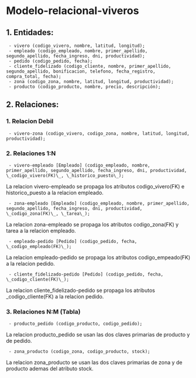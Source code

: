 # Modelo-relacional-viveros

## 1. Entidades:

     - vivero (codigo_vivero, nombre, latitud, longitud);
     - empleado (codigo_empleado, nombre, primer_apellido, segundo_apellido, fecha_ingreso, dni, productividad);
     - pedido (codigo_pedido, fecha);
     - cliente_fidelizado (codigo_cliente, nombre, primer_apellido, segundo_apellido, bonificacion, telefono, fecha_registro, compra_total, fecha);
     - zona (codigo_zona, nombre, latitud, longitud, productividad);
     - producto (codigo_producto, nombre, precio, descripción);

## 2. Relaciones: 

### 1. Relacion Debil
     - vivero-zona (codigo_vivero, codigo_zona, nombre, latitud, longitud, productividad);

### 2. Relaciones 1:N

     - vivero-empleado [Empleado] (codigo_empleado, nombre, primer_apellido, segundo_apellido, fecha_ingreso, dni, productividad, \_codigo_vivero(FK)\_, \_historico_puesto\_);
La relacion vivero-empleado se propaga los atributos codigo_vivero(FK) e historico_puesto a la relacion empleado.

     - zona-empleado [Empleado] (codigo_empleado, nombre, primer_apellido, segundo_apellido, fecha_ingreso, dni, productividad, \_codigo_zona(FK)\_, \_tarea\_);
La relacion zona-empleado se propaga los atributos codigo_zona(FK) y tarea a la relacion empleado.

     - empleado-pedido [Pedido] (codigo_pedido, fecha, \_codigo_empleado(FK)\_);
La relacion empleado-pedido se propaga los atributos codigo_empeado(FK) a la relacion pedido.

     - cliente_fidelizado-pedido [Pedido] (codigo_pedido, fecha, \_codigo_cliente(FK)\_);
La relacion cliente_fidelizado-pedido se propaga los atributos _codigo_cliente(FK) a la relacion pedido.

### 3. Relaciones N:M (Tabla)
     - producto_pedido (codigo_producto, codigo_pedido);
La relacion producto_pedido se usan las dos claves primarias de producto y de pedido.

     - zona_producto (codigo_zona, codigo_producto, stock);
La relacion zona_producto se usan las dos claves primarias de zona y de producto ademas del atributo stock.

